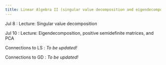 ```yaml
---
title: Linear Algebra II (singular value decomposition and eigendecomposition)
---
```

Jul 8
: Lecture: Singular value decomposition

Jul 10
: Lecture: Eigendecomposition, positive semidefinite matrices, and PCA

Connections to LS
: *To be updated!*

Connections to GD
: *To be updated!*
